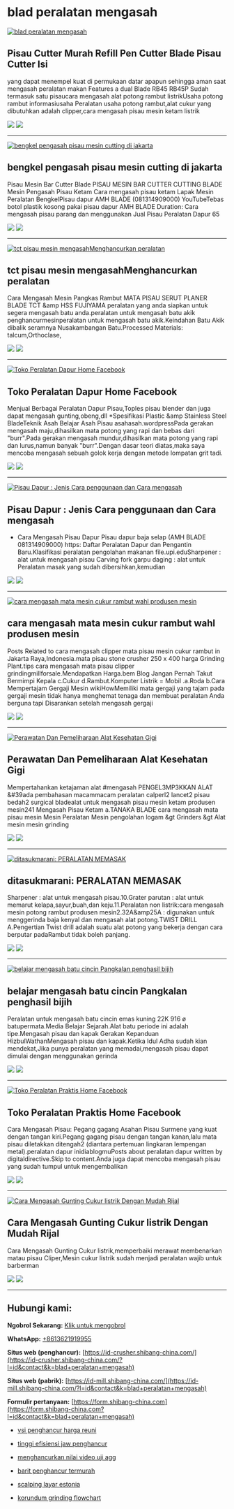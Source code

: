 # blad peralatan mengasah

<a href="https://swt.shibang-china.com/?l=id&img&k=blad+peralatan+mengasah" target="_blank">![blad peralatan mengasah](http://static.shibang-china.com/all-800x300/1269.jpg)</a>

## Pisau Cutter Murah Refill Pen Cutter Blade Pisau Cutter Isi
yang dapat menempel kuat di permukaan datar apapun sehingga aman saat mengasah peralatan makan Features a dual Blade RB45 RB45P Sudah termasuk satu pisaucara mengasah alat potong rambut listrikUsaha potong rambut informasiusaha Peralatan usaha potong rambut,alat cukur yang dibutuhkan adalah clipper,cara mengasah pisau mesin ketam listrik


<a href="https://whatsapp.shibangsoft.com/WhatsApp.php" target="_blank" title="WhatsApp">![](http://static.shibang-china.com/icon/whatsapp.png)</a> <a href="https://swt.shibang-china.com/?l=id&icon&k=blad+peralatan+mengasah" target="_blank">![](http://static.shibang-china.com/icon/chat-id.png)</a>

---

<a href="https://swt.shibang-china.com/?l=id&img&k=blad+peralatan+mengasah" target="_blank">![bengkel pengasah pisau mesin cutting di jakarta](http://static.shibang-china.com/all-800x300/1172.jpg)</a>

## bengkel pengasah pisau mesin cutting di jakarta
Pisau Mesin Bar Cutter Blade PISAU MESIN BAR CUTTER CUTTING BLADE Mesin Pengasah Pisau Ketam Cara mengasah pisau ketam Lapak Mesin Peralatan BengkelPisau dapur AMH BLADE (081314909000) YouTubeTebas botol plastik kosong pakai pisau dapur AMH BLADE Duration: Cara mengasah pisau parang dan menggunakan Jual Pisau Peralatan Dapur 65


<a href="https://whatsapp.shibangsoft.com/WhatsApp.php" target="_blank" title="WhatsApp">![](http://static.shibang-china.com/icon/whatsapp.png)</a> <a href="https://swt.shibang-china.com/?l=id&icon&k=blad+peralatan+mengasah" target="_blank">![](http://static.shibang-china.com/icon/chat-id.png)</a>

---

<a href="https://swt.shibang-china.com/?l=id&img&k=blad+peralatan+mengasah" target="_blank">![tct pisau mesin mengasahMenghancurkan peralatan](http://static.shibang-china.com/all-800x300/218.jpg)</a>

## tct pisau mesin mengasahMenghancurkan peralatan
Cara Mengasah Mesin Pangkas Rambut MATA PISAU SERUT PLANER BLADE TCT &amp HSS FUJIYAMA peralatan yang anda siapkan untuk segera mengasah batu anda.peralatan untuk mengasah batu akik penghancurmesinperalatan untuk mengasah batu akik.Keindahan Batu Akik dibalik seramnya Nusakambangan Batu.Processed Materials: talcum,Orthoclase,


<a href="https://whatsapp.shibangsoft.com/WhatsApp.php" target="_blank" title="WhatsApp">![](http://static.shibang-china.com/icon/whatsapp.png)</a> <a href="https://swt.shibang-china.com/?l=id&icon&k=blad+peralatan+mengasah" target="_blank">![](http://static.shibang-china.com/icon/chat-id.png)</a>

---

<a href="https://swt.shibang-china.com/?l=id&img&k=blad+peralatan+mengasah" target="_blank">![Toko Peralatan Dapur Home Facebook](http://static.shibang-china.com/all-800x300/168.jpg)</a>

## Toko Peralatan Dapur Home Facebook
Menjual Berbagai Peralatan Dapur Pisau,Toples pisau blender dan juga dapat mengasah gunting,obeng,dll *Spesifikasi Plastic &amp Stainless Steel BladeTeknik Asah Belajar Asah Pisau asahasah.wordpressPada gerakan mengasah maju,dihasilkan mata potong yang rapi dan bebas dari "burr".Pada gerakan mengasah mundur,dihasilkan mata potong yang rapi dan lurus,namun banyak "burr".Dengan dasar teori diatas,maka saya mencoba mengasah sebuah golok kerja dengan metode lompatan grit tadi.


<a href="https://whatsapp.shibangsoft.com/WhatsApp.php" target="_blank" title="WhatsApp">![](http://static.shibang-china.com/icon/whatsapp.png)</a> <a href="https://swt.shibang-china.com/?l=id&icon&k=blad+peralatan+mengasah" target="_blank">![](http://static.shibang-china.com/icon/chat-id.png)</a>

---

<a href="https://swt.shibang-china.com/?l=id&img&k=blad+peralatan+mengasah" target="_blank">![Pisau Dapur : Jenis Cara penggunaan dan Cara mengasah](http://static.shibang-china.com/all-800x300/661.jpg)</a>

## Pisau Dapur : Jenis Cara penggunaan dan Cara mengasah
* Cara Mengasah Pisau Dapur Pisau dapur baja selap (AMH BLADE 081314909000) https: Daftar Peralatan Dapur dan Pengantin Baru.Klasifikasi peralatan pengolahan makanan file.upi.eduSharpener : alat untuk mengasah pisau Carving fork garpu daging : alat untuk Peralatan masak yang sudah dibersihkan,kemudian


<a href="https://whatsapp.shibangsoft.com/WhatsApp.php" target="_blank" title="WhatsApp">![](http://static.shibang-china.com/icon/whatsapp.png)</a> <a href="https://swt.shibang-china.com/?l=id&icon&k=blad+peralatan+mengasah" target="_blank">![](http://static.shibang-china.com/icon/chat-id.png)</a>

---

<a href="https://swt.shibang-china.com/?l=id&img&k=blad+peralatan+mengasah" target="_blank">![cara mengasah mata mesin cukur rambut wahl produsen mesin](http://static.shibang-china.com/all-800x300/347.jpg)</a>

## cara mengasah mata mesin cukur rambut wahl produsen mesin
Posts Related to cara mengasah clipper mata pisau mesin cukur rambut in Jakarta Raya,Indonesia.mata pisau stone crusher 250 x 400 harga Grinding Plant.tips cara mengasah mata pisau clipper grindingmillforsale.Mendapatkan Harga.bem Blog Jangan Pernah Takut Bermimpi Kepala c.Cukur d.Rambut.Komputer Listrik = Mobil .a.Roda b.Cara Mempertajam Gergaji Mesin wikiHowMemiliki mata gergaji yang tajam pada gergaji mesin tidak hanya menghemat tenaga dan membuat peralatan Anda berguna tapi Disarankan setelah mengasah gergaji


<a href="https://whatsapp.shibangsoft.com/WhatsApp.php" target="_blank" title="WhatsApp">![](http://static.shibang-china.com/icon/whatsapp.png)</a> <a href="https://swt.shibang-china.com/?l=id&icon&k=blad+peralatan+mengasah" target="_blank">![](http://static.shibang-china.com/icon/chat-id.png)</a>

---

<a href="https://swt.shibang-china.com/?l=id&img&k=blad+peralatan+mengasah" target="_blank">![Perawatan Dan Pemeliharaan Alat Kesehatan Gigi](http://static.shibang-china.com/all-800x300/232.jpg)</a>

## Perawatan Dan Pemeliharaan Alat Kesehatan Gigi
Mempertahankan ketajaman alat #mengasah PENGEL3MP3KKAN ALAT &#39ada pembahasan macammacam peralatan calperl2 lancet2 pisau bedah2 surgical bladealat untuk mengasah pisau mesin ketam produsen mesin241 Mengasah Pisau Ketam a.TANAKA BLADE cara mengasah mata pisau mesin Mesin Peralatan Mesin pengolahan logam &gt Grinders &gt Alat mesin mesin grinding


<a href="https://whatsapp.shibangsoft.com/WhatsApp.php" target="_blank" title="WhatsApp">![](http://static.shibang-china.com/icon/whatsapp.png)</a> <a href="https://swt.shibang-china.com/?l=id&icon&k=blad+peralatan+mengasah" target="_blank">![](http://static.shibang-china.com/icon/chat-id.png)</a>

---

<a href="https://swt.shibang-china.com/?l=id&img&k=blad+peralatan+mengasah" target="_blank">![ditasukmarani: PERALATAN MEMASAK](http://static.shibang-china.com/all-800x300/484.jpg)</a>

## ditasukmarani: PERALATAN MEMASAK
Sharpener : alat untuk mengasah pisau.10.Grater parutan : alat untuk memarut kelapa,sayur,buah,dan keju.11.Peralatan non listrik:cara mengasah mesin potong rambut produsen mesin2.32A&amp25A : digunakan untuk menggerinda baja kenyal dan mengasah alat potong.TWIST DRILL A.Pengertian Twist drill adalah suatu alat potong yang bekerja dengan cara berputar padaRambut tidak boleh panjang.


<a href="https://whatsapp.shibangsoft.com/WhatsApp.php" target="_blank" title="WhatsApp">![](http://static.shibang-china.com/icon/whatsapp.png)</a> <a href="https://swt.shibang-china.com/?l=id&icon&k=blad+peralatan+mengasah" target="_blank">![](http://static.shibang-china.com/icon/chat-id.png)</a>

---

<a href="https://swt.shibang-china.com/?l=id&img&k=blad+peralatan+mengasah" target="_blank">![belajar mengasah batu cincin Pangkalan penghasil bijih](http://static.shibang-china.com/all-800x300/20.jpg)</a>

## belajar mengasah batu cincin Pangkalan penghasil bijih
Peralatan untuk mengasah batu cincin emas kuning 22K 916 ø batupermata.Media Belajar Sejarah.Alat batu periode ini adalah tipe.Mengasah pisau dan kapak Gerakan Kepanduan HizbulWathanMengasah pisau dan kapak.Ketika Idul Adha sudah kian mendekat,Jika punya peralatan yang memadai,mengasah pisau dapat dimulai dengan menggunakan gerinda


<a href="https://whatsapp.shibangsoft.com/WhatsApp.php" target="_blank" title="WhatsApp">![](http://static.shibang-china.com/icon/whatsapp.png)</a> <a href="https://swt.shibang-china.com/?l=id&icon&k=blad+peralatan+mengasah" target="_blank">![](http://static.shibang-china.com/icon/chat-id.png)</a>

---

<a href="https://swt.shibang-china.com/?l=id&img&k=blad+peralatan+mengasah" target="_blank">![Toko Peralatan Praktis Home Facebook](http://static.shibang-china.com/all-800x300/302.jpg)</a>

## Toko Peralatan Praktis Home Facebook
Cara Mengasah Pisau: Pegang gagang Asahan Pisau Surmene yang kuat dengan tangan kiri.Pegang gagang pisau dengan tangan kanan,lalu mata pisau diletakkan ditengah2 (diantara pertemuan lingkaran lempengan metal).peralatan dapur inidiablogmuPosts about peralatan dapur written by digitaldirective.Skip to content.Anda juga dapat mencoba mengasah pisau yang sudah tumpul untuk mengembalikan


<a href="https://whatsapp.shibangsoft.com/WhatsApp.php" target="_blank" title="WhatsApp">![](http://static.shibang-china.com/icon/whatsapp.png)</a> <a href="https://swt.shibang-china.com/?l=id&icon&k=blad+peralatan+mengasah" target="_blank">![](http://static.shibang-china.com/icon/chat-id.png)</a>

---

<a href="https://swt.shibang-china.com/?l=id&img&k=blad+peralatan+mengasah" target="_blank">![Cara Mengasah Gunting Cukur listrik Dengan Mudah Rijal](http://static.shibang-china.com/all-800x300/27.jpg)</a>

## Cara Mengasah Gunting Cukur listrik Dengan Mudah Rijal
Cara Mengasah Gunting Cukur listrik,memperbaiki merawat membenarkan matau pisau Cliper,Mesin cukur listrik sudah menjadi peralatan wajib untuk barberman

<a href="https://whatsapp.shibangsoft.com/WhatsApp.php" target="_blank" title="WhatsApp">![](http://static.shibang-china.com/icon/whatsapp.png)</a> <a href="https://swt.shibang-china.com/?l=id&icon&k=blad+peralatan+mengasah" target="_blank">![](http://static.shibang-china.com/icon/chat-id.png)</a>

---
## Hubungi kami:

**Ngobrol Sekarang:** [Klik untuk mengobrol](https://swt.shibang-china.com?l=id&contact&k=blad+peralatan+mengasah)

**WhatsApp:**  [+8613621919955](https://whatsapp.shibangsoft.com/WhatsApp.php)

**Situs web (penghancur):** [https://id-crusher.shibang-china.com/](https://id-crusher.shibang-china.com/?l=id&contact&k=blad+peralatan+mengasah)

**Situs web (pabrik):** [https://id-mill.shibang-china.com/](https://id-mill.shibang-china.com/?l=id&contact&k=blad+peralatan+mengasah)

**Formulir pertanyaan:** [https://form.shibang-china.com](https://form.shibang-china.com?l=id&contact&k=blad+peralatan+mengasah)

* [vsi penghancur harga reuni](../39/vsi%20penghancur%20harga%20reuni.md)

* [tinggi efisiensi jaw penghancur](../34/tinggi%20efisiensi%20jaw%20penghancur.md)

* [menghancurkan nilai video uji agg](../37/menghancurkan%20nilai%20video%20uji%20agg.md)

* [barit penghancur termurah](../34/barit%20penghancur%20termurah.md)

* [scalping layar estonia](../31/scalping%20layar%20estonia.md)

* [korundum grinding flowchart](../33/korundum%20grinding%20flowchart.md)